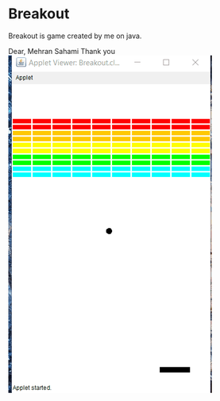 # Breakout
Breakout is  game created by me on java.

Dear, Mehran Sahami
Thank you
![](breakout.gif)
